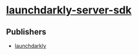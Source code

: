 # [launchdarkly-server-sdk](https://pypi.org/project/launchdarkly-server-sdk)



## Publishers
- [launchdarkly](https://pypi.org/user/launchdarkly)

